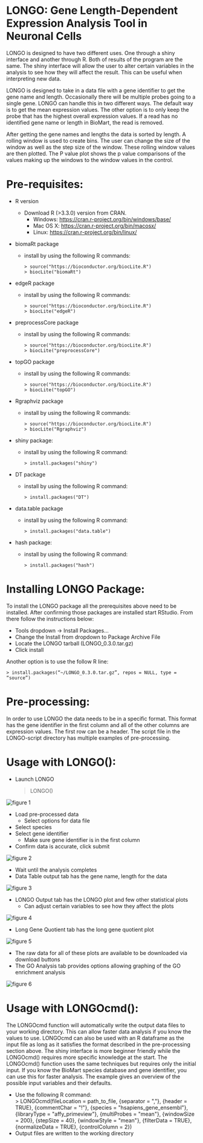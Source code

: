 

# LONGO: Gene Length-Dependent Expression Analysis Tool in Neuronal Cells

LONGO is designed to have two different uses. One through a shiny interface 
and another through R. Both of results of the program are 
the same. The shiny interface will allow the user to alter certain variables
in the analysis to see how they will affect the result. This can be 
useful when interpreting new data. 

LONGO is designed to take in a data file with a gene identifier to get 
the gene name and length. Occasionally there will be multiple probes going
to a single gene. LONGO can handle this in two different ways. The default way
is to get the mean expression values. The other option is to only keep the
probe that has the highest overall expression values. If a read has no
identified gene name or length in BioMart, the read is removed. 

After getting the gene names and lengths the data is sorted by length. A
rolling window is used to create bins. The user can change the size of the
window as well as the step size of the window. These rolling window values 
are then plotted. The P value plot shows the p value comparisons of the values
making up the windows to the window values in the control. 


# Pre-requisites:
* R version
    * Download R (>3.3.0) version from CRAN. 
        * Windows: https://cran.r-project.org/bin/windows/base/ 
        * Mac OS X: https://cran.r-project.org/bin/macosx/ 
        * Linux: https://cran.r-project.org/bin/linux/ 


*   biomaRt package
    *   install by using the following R commands:  

            > source("https://bioconductor.org/biocLite.R")  
            > biocLite("biomaRt")  

*   edgeR package
    *   install by using the following R commands:  

            > source("https://bioconductor.org/biocLite.R")  
            > biocLite("edgeR")  

*   preprocessCore package
    *   install by using the following R commands:  

            > source("https://bioconductor.org/biocLite.R")  
            > biocLite("preprocessCore")  
            
*   topGO package
    *   install by using the following R commands:  

            > source("https://bioconductor.org/biocLite.R")  
            > biocLite("topGO")  
            
*   Rgraphviz package
    *   install by using the following R commands:  

            > source("https://bioconductor.org/biocLite.R")  
            > biocLite("Rgraphviz")

*   shiny package:
    *   install by using the following R command:  

            > install.packages("shiny")  

*   DT package
    *   install by using the following R command:  

            > install.packages("DT")  
            
*   data.table package
    *   install by using the following R command:  

            > install.packages("data.table")  

*   hash package:
    *   install by using the following R command:  

            > install.packages("hash") 

# Installing LONGO Package:
To install the LONGO package all the prerequisites above need to be installed.
After confirming those packages are installed start RStudio. From there follow
the instructions below: 
 
*	Tools dropdown -> Install Packages… 
*	Change the Install from dropdown to Package Archive File 
*	Locate the LONGO tarball (LONGO_0.3.0.tar.gz) 
*	Click install 

Another option is to use the follow R line: 

 	> install.packages(“~/LONGO_0.3.0.tar.gz”, repos = NULL, type = “source”) 

# Pre-processing:
In order to use LONGO the data needs to be in a specific format. This format
has the gene identifier in the first column and all of the other columns are 
expression values. The first row can be a header. The script file in the LONGO-script
directory has multiple examples of pre-processing.


# Usage with LONGO():
- Launch LONGO  
    > LONGO()
    
![figure 1](../figures/01_main.png)
- Load pre-processed data
    - Select options for data file
- Select species
- Select gene identifier
    - Make sure gene identifier is in the first column
- Confirm data is accurate, click submit

![figure 2](../figures/02_submit.png)
- Wait until the analysis completes
- Data Table output tab has the gene name, length for the data

![figure 3](../figures/03_data_table.png)
- LONGO Output tab has the LONGO plot and few other statistical plots
    - Can adjust certain variables to see how they affect the plots
    
![figure 4](../figures/04_LONGO_output.png)
- Long Gene Quotient tab has the long gene quotient plot

![figure 5](../figures/05_LONGO_lq.png) 
- The raw data for all of these plots are available to be downloaded 
via download buttons
- The GO Analysis tab provides options allowing graphing of the GO enrichment
analysis

![figure 6](../figures/06_LONGO_go.png)

# Usage with LONGOcmd():
The LONGOcmd function will automatically write the output data files to your
working directory. This can allow faster data analysis if you know the values
to use. LONGOcmd can also be used with an R dataframe as the input file as long
as it satisfies the format described in the pre-processing section above.
The shiny interface is more beginner friendly while the LONGOcmd()
requires more specific knowledge at the start. The LONGOcmd() function uses
the same techniques but requires only the initial input. If you know the BioMart
species database and gene identifier, you can use this for faster analysis.
The example gives an overview of the possible input variables and their
defaults. 
*   Use the following R command:  
        > LONGOcmd(fileLocation = path_to_file, {separator = ","},
            {header = TRUE}, {commentChar = "!"},
            {species = "hsapiens_gene_ensembl"}, 
            {libraryType = "affy_primeview"}, {multiProbes = "mean"},
            {windowSize = 200}, {stepSize = 40}, {windowStyle = "mean"},
            {filterData = TRUE}, {normalizeData = TRUE}, {controlColumn = 2})
*   Output files are written to the working directory
